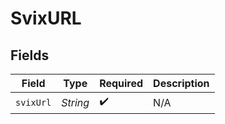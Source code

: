 # SvixURL


## Fields

| Field              | Type               | Required           | Description        |
| ------------------ | ------------------ | ------------------ | ------------------ |
| `svixUrl`          | *String*           | :heavy_check_mark: | N/A                |